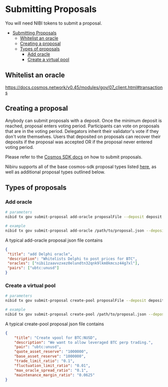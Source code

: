 # Submitting Proposals

You will need NIBI tokens to submit a proposal.

- [Submitting Proposals](#submitting-proposals)
  - [Whitelist an oracle](#whitelist-an-oracle)
  - [Creating a proposal](#creating-a-proposal)
  - [Types of proposals](#types-of-proposals)
    - [Add oracle](#add-oracle)
    - [Create a virtual pool](#create-a-virtual-pool)

## Whitelist an oracle

<https://docs.cosmos.network/v0.45/modules/gov/07_client.html#transactions>

## Creating a proposal

Anybody can submit proposals with a deposit. Once the minimum deposit is reached, proposal enters voting period. Participants can vote on proposals that are in the voting period. Delegators inherit their validator's vote if they don't vote themselves. Users that deposited on proposals can recover their deposits if the proposal was accepted OR if the proposal never entered voting period.

Please refer to the [Cosmos SDK docs](https://docs.cosmos.network/v0.45/modules/gov/07_client.html#submit-proposal) on how to submit proposals.

Nibiru supports all of the base cosmos-sdk proposal types listed [here](https://docs.cosmos.network/v0.45/modules/gov/07_client.html#submit-proposal), as well as additional proposal types outlined below.

## Types of proposals

### Add oracle

```bash
# parameters
nibid tx gov submit-proposal add-oracle proposalFile --deposit deposit [flags]

# example
nibid tx gov submit-proposal add-oracle /path/to/proposal.json --deposit 1000unibi --from validator
```

A typical add-oracle proposal json file contains

```json
{
 "title": "add Delphi oracle",
 "description": "Whitelists Delphi to post prices for BTC",
 "oracles": ["nibi1zaavvzxez0elundtn32qnk9lkm8kmcsz44g7xl"],
 "pairs": ["ubtc:unusd"]
}
```

### Create a virtual pool

```bash
# parameters
nibid tx gov submit-proposal create-pool proposalFile --deposit deposit [flags]

# example
nibid tx gov submit-proposal create-pool /path/to/proposal.json --deposit 1000unibi --from validator
```

A typical create-pool proposal json file contains

```json
{
    "title": "Create vpool for BTC:NUSD",
    "description": "We want to allow leveraged BTC perp trading.",
    "pair": "ubtc:unusd",
    "quote_asset_reserve": "1000000",
    "base_asset_reserve": "1000000",
    "trade_limit_ratio": "0.1",
    "fluctuation_limit_ratio": "0.01",
    "max_oracle_spread_ratio": "0.1",
    "maintenance_margin_ratio": "0.0625"
}
```
